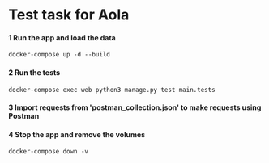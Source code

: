 # Test task for Aola
#### 1 Run the app and load the data
```shell
docker-compose up -d --build
```
#### 2 Run the tests
```shell
docker-compose exec web python3 manage.py test main.tests
```

#### 3 Import requests from 'postman_collection.json' to make requests using Postman
#### 4 Stop the app and remove the volumes
```shell
docker-compose down -v
```